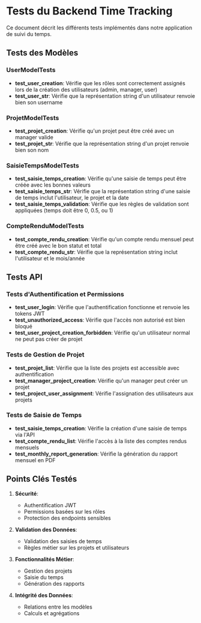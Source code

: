 # Tests du Backend Time Tracking

Ce document décrit les différents tests implémentés dans notre application de suivi du temps.

## Tests des Modèles

### UserModelTests
- **test_user_creation**: Vérifie que les rôles sont correctement assignés lors de la création des utilisateurs (admin, manager, user)
- **test_user_str**: Vérifie que la représentation string d'un utilisateur renvoie bien son username

### ProjetModelTests
- **test_projet_creation**: Vérifie qu'un projet peut être créé avec un manager valide
- **test_projet_str**: Vérifie que la représentation string d'un projet renvoie bien son nom

### SaisieTempsModelTests
- **test_saisie_temps_creation**: Vérifie qu'une saisie de temps peut être créée avec les bonnes valeurs
- **test_saisie_temps_str**: Vérifie que la représentation string d'une saisie de temps inclut l'utilisateur, le projet et la date
- **test_saisie_temps_validation**: Vérifie que les règles de validation sont appliquées (temps doit être 0, 0.5, ou 1)

### CompteRenduModelTests
- **test_compte_rendu_creation**: Vérifie qu'un compte rendu mensuel peut être créé avec le bon statut et total
- **test_compte_rendu_str**: Vérifie que la représentation string inclut l'utilisateur et le mois/année

## Tests API

### Tests d'Authentification et Permissions
- **test_user_login**: Vérifie que l'authentification fonctionne et renvoie les tokens JWT
- **test_unauthorized_access**: Vérifie que l'accès non autorisé est bien bloqué
- **test_user_project_creation_forbidden**: Vérifie qu'un utilisateur normal ne peut pas créer de projet

### Tests de Gestion de Projet
- **test_projet_list**: Vérifie que la liste des projets est accessible avec authentification
- **test_manager_project_creation**: Vérifie qu'un manager peut créer un projet
- **test_project_user_assignment**: Vérifie l'assignation des utilisateurs aux projets

### Tests de Saisie de Temps
- **test_saisie_temps_creation**: Vérifie la création d'une saisie de temps via l'API
- **test_compte_rendu_list**: Vérifie l'accès à la liste des comptes rendus mensuels
- **test_monthly_report_generation**: Vérifie la génération du rapport mensuel en PDF

## Points Clés Testés

1. **Sécurité**:
   - Authentification JWT
   - Permissions basées sur les rôles
   - Protection des endpoints sensibles

2. **Validation des Données**:
   - Validation des saisies de temps
   - Règles métier sur les projets et utilisateurs

3. **Fonctionnalités Métier**:
   - Gestion des projets
   - Saisie du temps
   - Génération des rapports

4. **Intégrité des Données**:
   - Relations entre les modèles
   - Calculs et agrégations
